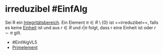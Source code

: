 # irreduzibel #EinfAlg 
Sei R ein [Integritätsbereich](Einf.%20Alg/Definition/Integrit%C3%A4tsbereich.md). Ein Element $\pi\in R\setminus \{0\}$ ist ==irreduzibel==, falls es keine [Einheit](Einf.%20Alg/Definition/Einheit.md) ist und aus $r\in R$ und $r|\pi$ folgt, dass r eine Einheit ist oder $r\sim\pi$ gilt. 
- #EinfAlgVL5
- [Primelement](Einf.%20Alg/Definition/Primelement.md)